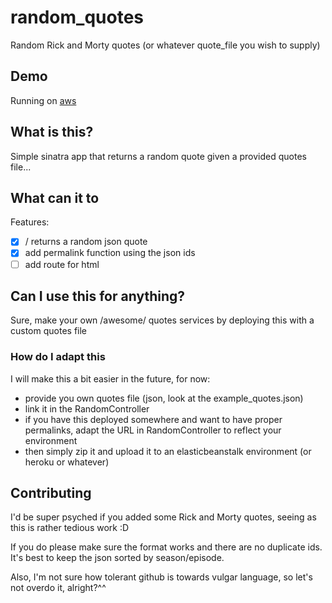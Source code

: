 # random_quotes
Random Rick and Morty quotes (or whatever quote_file you wish to supply)

## Demo
Running on [aws](http://randomquotes.eu-central-1.elasticbeanstalk.com/)

## What is this?
Simple sinatra app that returns a random quote given a provided quotes
file...

## What can it to
Features:
- [x] / returns a random json quote
- [x] add permalink function using the json ids
- [ ] add route for html

## Can I use this for anything?
Sure, make your own /awesome/ quotes services by deploying this with a
custom quotes file

### How do I adapt this
I will make this a bit easier in the future, for now:
- provide you own quotes file (json, look at the example_quotes.json)
- link it in the RandomController
- if you have this deployed somewhere and want to have proper
  permalinks, adapt the URL in RandomController to reflect your
environment
- then simply zip it and upload it to an elasticbeanstalk environment (or
heroku or whatever)

## Contributing
I'd be super psyched if you added some Rick and Morty quotes, seeing as
this is rather tedious work :D

If you do please make sure the format works and there are no duplicate
ids. It's best to keep the json sorted by season/episode.

Also, I'm not sure how tolerant github is towards vulgar language, so
let's not overdo it, alright?^^
